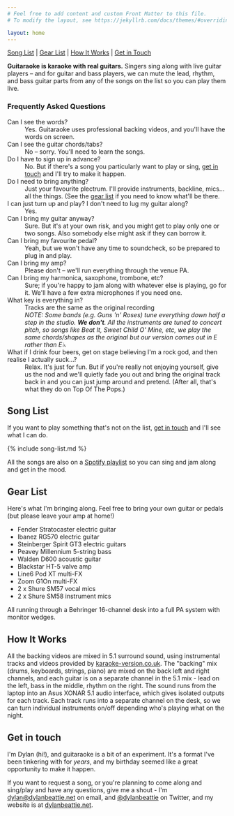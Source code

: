 ```yaml
---
# Feel free to add content and custom Front Matter to this file.
# To modify the layout, see https://jekyllrb.com/docs/themes/#overriding-theme-defaults

layout: home
---
```


<nav>
<a href="#song-list">Song List</a>
|
<a href="#gear-list">Gear List</a>
|
<a href="#how-it-works">How It Works</a>
|
<a href="#get-in-touch">Get in Touch</a>
</nav>
<p><strong>Guitaraoke is karaoke with real guitars.</strong> Singers sing along with live guitar players – and for guitar and bass players, we can mute the lead, rhythm, and bass guitar parts from any of the songs on the list so you can play them live.</p>

### Frequently Asked Questions

<dl>
    <dt>Can I see the words?</dt>
    <dd>Yes. Guitaraoke uses professional backing videos, and you'll have the words on screen.</dd>
    <dt>Can I see the guitar chords/tabs?</dt>
    <dd>No – sorry. You'll need to learn the songs.</dd>
    <dt>Do I have to sign up in advance?</dt>
    <dd>No. But if there's a song you particularly want to play or sing, <a href="#get-in-touch">get in touch</a> and I'll try to make it happen.</dd>
    <dt>Do I need to bring anything?</dt>
    <dd>Just your favourite plectrum. I'll provide instruments, backline, mics... all the things. (See the <a href="#gear-list">gear list</a> if you need to know what'll be there.</dd>
    <dt>I can just turn up and play? I don't need to lug my guitar along?</dt>
    <dd>Yes.</dd>
    <dt>Can I bring my guitar anyway?</dt>
    <dd>Sure. But it's at your own risk, and you might get to play only one or two songs. Also somebody else might ask if they can borrow it.</dd>
    <dt>Can I bring my favourite pedal?</dt>
    <dd>Yeah, but we won't have any time to soundcheck, so be prepared to plug in and play.</dd>
    <dt>Can I bring my amp?</dt>
    <dd>Please don't – we'll run everything through the venue PA.</dd>
    <dt>Can I bring my harmonica, saxophone, trombone, etc?</dt>
    <dd>Sure; if you're happy to jam along with whatever else is playing, go for it. We'll have a few extra microphones if you need one.</dd>
    <dt>What key is everything in?</dt>
    <dd>Tracks are the same as the original recording</dd>
    <dd><em>NOTE: Some bands (e.g. Guns 'n' Roses) tune everything down half a step in the studio. <strong>We don't</strong>. All the instruments are tuned to concert pitch, so songs like Beat It, Sweet Child O' Mine, etc, we play the same chords/shapes as the original but our version comes out in E rather than E♭.</em></dd>
    <dt>What if I drink four beers, get on stage believing I'm a rock god, and then realise I actually suck...?</dt>
    <dd>Relax. It's just for fun. But if you're really not enjoying yourself, give us the nod and we'll quietly fade you out and bring the original track back in and you can just jump around and pretend. (After all, that's what they do on Top Of The Pops.)</dd>
</dl>

## Song List

If you want to play something that's not on the list, [get in touch](#get-in-touch) and I'll see what I can do.

{% include song-list.md %}

All the songs are also on a [Spotify playlist](https://open.spotify.com/playlist/0qIr80VVG38TWuQzs1Api6?si=b6b8a77fdfcf4ebe) so you can sing and jam along and get in the mood.

## Gear List

Here's what I'm bringing along. Feel free to bring your own guitar or pedals (but please leave your amp at home!)

- Fender Stratocaster electric guitar
- Ibanez RG570 electric guitar
- Steinberger Spirit GT3 electric guitars
- Peavey Millennium 5-string bass
- Walden D600 acoustic guitar
- Blackstar HT-5 valve amp
- Line6 Pod XT multi-FX
- Zoom G1On multi-FX
- 2 x Shure SM57 vocal mics
- 2 x Shure SM58 instrument mics

All running through a Behringer 16-channel desk into a full PA system with monitor wedges.

## How It Works

All the backing videos are mixed in 5.1 surround sound, using instrumental tracks and videos provided by [karaoke-version.co.uk](https://www.karaoke-version.co.uk/). The "backing" mix (drums, keyboards, strings, piano) are mixed on the back left and right channels, and each guitar is on a separate channel in the 5.1 mix - lead on the left, bass in the middle, rhythm on the right. The sound runs from the laptop into an Asus XONAR 5.1 audio interface, which gives isolated outputs for each track. Each track runs into a separate channel on the desk, so we can turn individual instruments on/off depending who's playing what on the night.

## Get in touch

I'm Dylan (hi!), and guitaraoke is a bit of an experiment. It's a format I've been tinkering with for _years_, and my birthday seemed like a great opportunity to make it happen.

If you want to request a song, or you're planning to come along and sing/play and have any questions, give me a shout - I'm [dylan@dylanbeattie.net](mailto:dylan@dylanbeattie.net) on email,
and [@dylanbeattie](https://twitter.com/dylanbeattie) on Twitter, and my website is at [dylanbeattie.net](https://dylanbeattie.net/).
